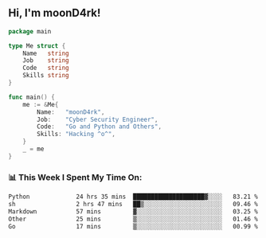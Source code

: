 <h2> Hi, I'm moonD4rk!</h2>

```go
package main

type Me struct {
	Name   string
	Job    string
	Code   string
	Skills string
}

func main() {
	me := &Me{
		Name:   "moonD4rk",
		Job:    "Cyber Security Engineer",
		Code:   "Go and Python and Others",
		Skills: "Hacking ^o^",
	}
	_ = me
}
```

<h3>📊 This Week I Spent My Time On:</h3>
<!-- <img align='right' src="https://github-readme-stats.vercel.app/api?username=moond4rk&show_icons=true&theme=radical", width="300" height="150"> -->

<!--START_SECTION:waka-->

```txt
Python             24 hrs 35 mins  ████████████████████▓░░░░   83.21 %
sh                 2 hrs 47 mins   ██▒░░░░░░░░░░░░░░░░░░░░░░   09.46 %
Markdown           57 mins         ▓░░░░░░░░░░░░░░░░░░░░░░░░   03.25 %
Other              25 mins         ▒░░░░░░░░░░░░░░░░░░░░░░░░   01.46 %
Go                 17 mins         ▒░░░░░░░░░░░░░░░░░░░░░░░░   00.99 %
```

<!--END_SECTION:waka-->

